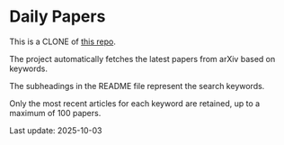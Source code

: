 # Daily Papers

This is a CLONE of [this repo](https://github.com/zezhishao/DailyArXiv).

The project automatically fetches the latest papers from arXiv based on keywords.

The subheadings in the README file represent the search keywords.

Only the most recent articles for each keyword are retained, up to a maximum of 100 papers.

Last update: 2025-10-03